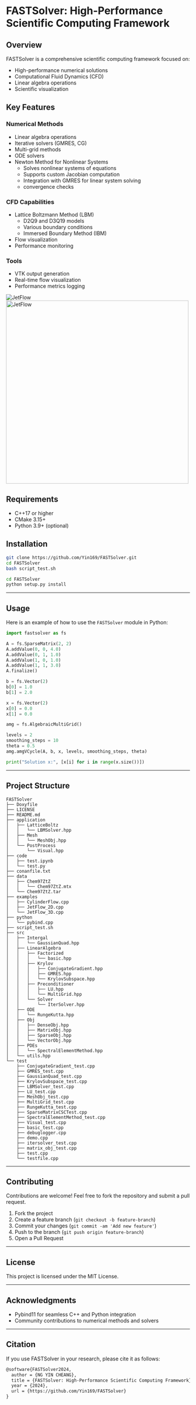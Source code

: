 # FASTSolver: High-Performance Scientific Computing Framework

## Overview
FASTSolver is a comprehensive scientific computing framework focused on:
- High-performance numerical solutions
- Computational Fluid Dynamics (CFD)
- Linear algebra operations
- Scientific visualization

## Key Features

### Numerical Methods
- Linear algebra operations
- Iterative solvers (GMRES, CG)
- Multi-grid methods
- ODE solvers
- Newton Method for Nonlinear Systems
  - Solves nonlinear systems of equations 
  - Supports custom Jacobian computation
  - Integration with GMRES for linear system solving
  - convergence checks

### CFD Capabilities
- Lattice Boltzmann Method (LBM)
  - D2Q9 and D3Q19 models
  - Various boundary conditions
  - Immersed Boundary Method (IBM)
- Flow visualization
- Performance monitoring

### Tools
- VTK output generation
- Real-time flow visualization
- Performance metrics logging

![JetFlow](https://github.com/Yin169/FASTSolver/blob/dev/doc/pic_1.png)
<img src="https://github.com/Yin169/FASTSolver/blob/dev/doc/pic_1.png" alt="JetFlow" width="500">

## Requirements
- C++17 or higher
- CMake 3.15+
- Python 3.9+ (optional)

## Installation

```bash
git clone https://github.com/Yin169/FASTSolver.git
cd FASTSolver
bash script_test.sh
```

```bash
cd FASTSolver
python setup.py install
```
---

## Usage

Here is an example of how to use the `FASTSolver` module in Python:

```python
import fastsolver as fs

A = fs.SparseMatrix(2, 2)
A.addValue(0, 0, 4.0)
A.addValue(0, 1, 1.0)
A.addValue(1, 0, 1.0)
A.addValue(1, 1, 3.0)
A.finalize()

b = fs.Vector(2)
b[0] = 1.0
b[1] = 2.0

x = fs.Vector(2)
x[0] = 0.0
x[1] = 0.0

amg = fs.AlgebraicMultiGrid()

levels = 2
smoothing_steps = 10
theta = 0.5
amg.amgVCycle(A, b, x, levels, smoothing_steps, theta)

print("Solution x:", [x[i] for i in range(x.size())])
```

---

## Project Structure

```
FASTSolver
├── Doxyfile
├── LICENSE
├── README.md
├── application
│   ├── LatticeBoltz
│   │   └── LBMSolver.hpp
│   ├── Mesh
│   │   └── MeshObj.hpp
│   └── PostProcess
│       └── Visual.hpp
├── code
│   ├── test.ipynb
│   └── test.py
├── conanfile.txt
├── data
│   ├── Chem97ZtZ
│   │   └── Chem97ZtZ.mtx
│   └── Chem97ZtZ.tar
├── examples
│   ├── CylinderFlow.cpp
│   ├── JetFlow_2D.cpp
│   └── JetFlow_3D.cpp
├── python
│   └── pybind.cpp
├── script_test.sh
├── src
│   ├── Intergal
│   │   └── GaussianQuad.hpp
│   ├── LinearAlgebra
│   │   ├── Factorized
│   │   │   └── basic.hpp
│   │   ├── Krylov
│   │   │   ├── ConjugateGradient.hpp
│   │   │   ├── GMRES.hpp
│   │   │   └── KrylovSubspace.hpp
│   │   ├── Preconditioner
│   │   │   ├── LU.hpp
│   │   │   └── MultiGrid.hpp
│   │   └── Solver
│   │       └── IterSolver.hpp
│   ├── ODE
│   │   └── RungeKutta.hpp
│   ├── Obj
│   │   ├── DenseObj.hpp
│   │   ├── MatrixObj.hpp
│   │   ├── SparseObj.hpp
│   │   └── VectorObj.hpp
│   ├── PDEs
│   │   └── SpectralElementMethod.hpp
│   └── utils.hpp
└── test
    ├── ConjugateGradient_test.cpp
    ├── GMRES_test.cpp
    ├── GaussianQuad_test.cpp
    ├── KrylovSubspace_test.cpp
    ├── LBMSolver_test.cpp
    ├── LU_test.cpp
    ├── MeshObj_test.cpp
    ├── MultiGrid_test.cpp
    ├── RungeKutta_test.cpp
    ├── SparseMatrixCSCTest.cpp
    ├── SpectralElementMethod_test.cpp
    ├── Visual_test.cpp
    ├── basic_test.cpp
    ├── debuglogger.cpp
    ├── demo.cpp
    ├── itersolver_test.cpp
    ├── matrix_obj_test.cpp
    ├── test.cpp
    └── testfile.cpp
```

---

## Contributing

Contributions are welcome! Feel free to fork the repository and submit a pull request.

1. Fork the project
2. Create a feature branch (`git checkout -b feature-branch`)
3. Commit your changes (`git commit -am 'Add new feature'`)
4. Push to the branch (`git push origin feature-branch`)
5. Open a Pull Request

---

## License

This project is licensed under the MIT License.

---

## Acknowledgments

- Pybind11 for seamless C++ and Python integration
- Community contributions to numerical methods and solvers

---

## Citation

If you use FASTSolver in your research, please cite it as follows:

```markdown
@software{FASTSolver2024,
  author = {NG YIN CHEANG},
  title = {FASTSolver: High-Performance Scientific Computing Framework},
  year = {2024},
  url = {https://github.com/Yin169/FASTSolver}
}
```

